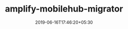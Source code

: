 ---
title: "amplify-mobilehub-migrator"
date: 2019-06-16T17:46:20+05:30
type: "organisations"
org_name: "Amazon Web Services - Labs"
repo_desc: "A plugin to migrate existing AWS Mobile Hub projects to be used with the Amplify CLI"
repo_link: https://github.com/awslabs/amplify-mobilehub-migrator
---